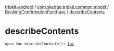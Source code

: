 [tripkit-android](../../index.md) / [com.skedgo.tripkit.common.model](../index.md) / [BookingConfirmationPurchase](index.md) / [describeContents](./describe-contents.md)

# describeContents

`open fun describeContents(): `[`Int`](https://kotlinlang.org/api/latest/jvm/stdlib/kotlin/-int/index.html)